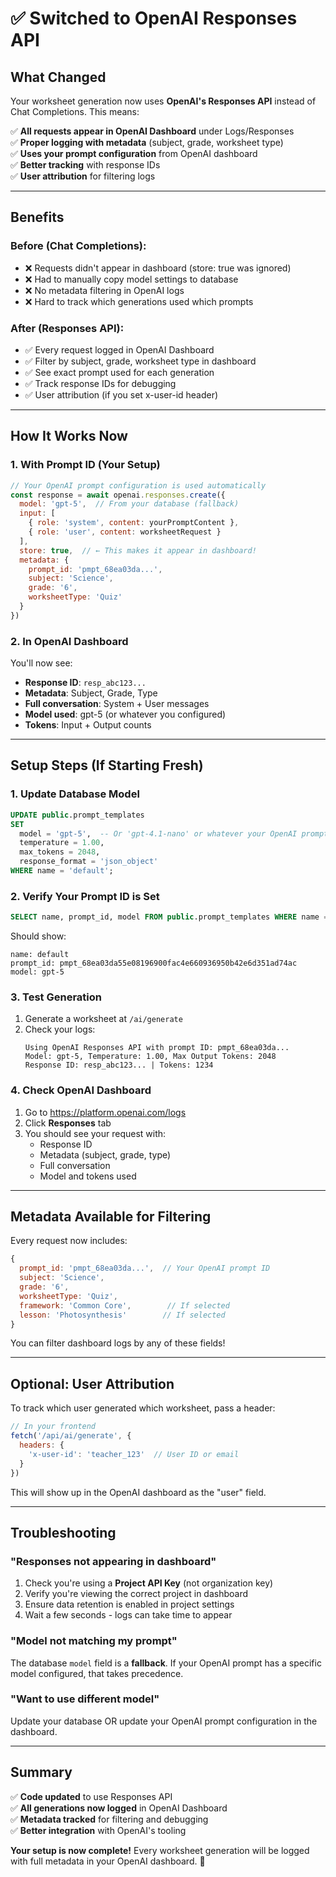 # ✅ Switched to OpenAI Responses API

## What Changed

Your worksheet generation now uses **OpenAI's Responses API** instead of Chat Completions. This means:

✅ **All requests appear in OpenAI Dashboard** under Logs/Responses  
✅ **Proper logging with metadata** (subject, grade, worksheet type)  
✅ **Uses your prompt configuration** from OpenAI dashboard  
✅ **Better tracking** with response IDs  
✅ **User attribution** for filtering logs  

---

## Benefits

### Before (Chat Completions):
- ❌ Requests didn't appear in dashboard (store: true was ignored)
- ❌ Had to manually copy model settings to database
- ❌ No metadata filtering in OpenAI logs
- ❌ Hard to track which generations used which prompts

### After (Responses API):
- ✅ Every request logged in OpenAI Dashboard
- ✅ Filter by subject, grade, worksheet type in dashboard
- ✅ See exact prompt used for each generation
- ✅ Track response IDs for debugging
- ✅ User attribution (if you set x-user-id header)

---

## How It Works Now

### 1. With Prompt ID (Your Setup)
```javascript
// Your OpenAI prompt configuration is used automatically
const response = await openai.responses.create({
  model: 'gpt-5',  // From your database (fallback)
  input: [
    { role: 'system', content: yourPromptContent },
    { role: 'user', content: worksheetRequest }
  ],
  store: true,  // ← This makes it appear in dashboard!
  metadata: {
    prompt_id: 'pmpt_68ea03da...',
    subject: 'Science',
    grade: '6',
    worksheetType: 'Quiz'
  }
})
```

### 2. In OpenAI Dashboard
You'll now see:
- **Response ID**: `resp_abc123...`
- **Metadata**: Subject, Grade, Type
- **Full conversation**: System + User messages
- **Model used**: gpt-5 (or whatever you configured)
- **Tokens**: Input + Output counts

---

## Setup Steps (If Starting Fresh)

### 1. Update Database Model
```sql
UPDATE public.prompt_templates
SET 
  model = 'gpt-5',  -- Or 'gpt-4.1-nano' or whatever your OpenAI prompt uses
  temperature = 1.00,
  max_tokens = 2048,
  response_format = 'json_object'
WHERE name = 'default';
```

### 2. Verify Your Prompt ID is Set
```sql
SELECT name, prompt_id, model FROM public.prompt_templates WHERE name = 'default';
```

Should show:
```
name: default
prompt_id: pmpt_68ea03da55e08196900fac4e660936950b42e6d351ad74ac
model: gpt-5
```

### 3. Test Generation
1. Generate a worksheet at `/ai/generate`
2. Check your logs:
   ```
   Using OpenAI Responses API with prompt ID: pmpt_68ea03da...
   Model: gpt-5, Temperature: 1.00, Max Output Tokens: 2048
   Response ID: resp_abc123... | Tokens: 1234
   ```

### 4. Check OpenAI Dashboard
1. Go to https://platform.openai.com/logs
2. Click **Responses** tab
3. You should see your request with:
   - Response ID
   - Metadata (subject, grade, type)
   - Full conversation
   - Model and tokens used

---

## Metadata Available for Filtering

Every request now includes:
```javascript
{
  prompt_id: 'pmpt_68ea03da...',  // Your OpenAI prompt ID
  subject: 'Science',
  grade: '6',
  worksheetType: 'Quiz',
  framework: 'Common Core',        // If selected
  lesson: 'Photosynthesis'        // If selected
}
```

You can filter dashboard logs by any of these fields!

---

## Optional: User Attribution

To track which user generated which worksheet, pass a header:

```javascript
// In your frontend
fetch('/api/ai/generate', {
  headers: {
    'x-user-id': 'teacher_123'  // User ID or email
  }
})
```

This will show up in the OpenAI dashboard as the "user" field.

---

## Troubleshooting

### "Responses not appearing in dashboard"
1. Check you're using a **Project API Key** (not organization key)
2. Verify you're viewing the correct project in dashboard
3. Ensure data retention is enabled in project settings
4. Wait a few seconds - logs can take time to appear

### "Model not matching my prompt"
The database `model` field is a **fallback**. If your OpenAI prompt has a specific model configured, that takes precedence.

### "Want to use different model"
Update your database OR update your OpenAI prompt configuration in the dashboard.

---

## Summary

✅ **Code updated** to use Responses API  
✅ **All generations now logged** in OpenAI Dashboard  
✅ **Metadata tracked** for filtering and debugging  
✅ **Better integration** with OpenAI's tooling  

**Your setup is now complete!** Every worksheet generation will be logged with full metadata in your OpenAI dashboard. 🎉
